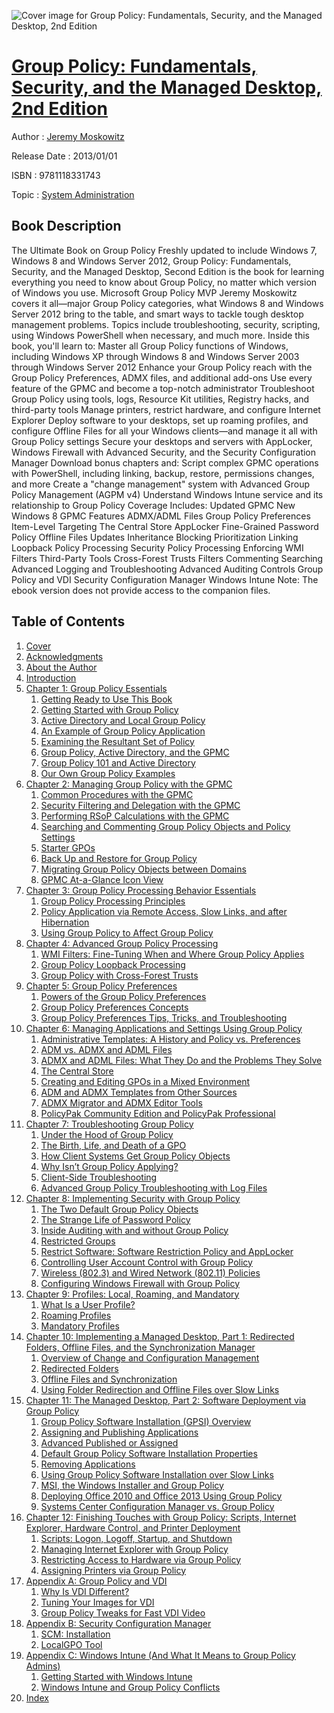 ![Cover image for Group Policy: Fundamentals, Security, and the Managed Desktop, 2nd Edition](https://imgdetail.ebookreading.net/cover/cover/system_admin/EB9781118331743.jpg)

[Group Policy: Fundamentals, Security, and the Managed Desktop, 2nd Edition](https://ebookreading.net/view/book/Group+Policy%3A+Fundamentals%2C+Security%2C+and+the+Managed+Desktop%2C+2nd+Edition-EB9781118331743_1.html "Group Policy: Fundamentals, Security, and the Managed Desktop, 2nd Edition")
====================================================================================================================

Author : [Jeremy Moskowitz](https://ebookreading.net/search/author/Jeremy+Moskowitz)

Release Date : 2013/01/01

ISBN : 9781118331743

Topic : [System Administration](https://ebookreading.net/search/category/system-administration)

Book Description
-----------------

The Ultimate Book on Group Policy
Freshly updated to include Windows 7, Windows 8 and Windows Server 2012, Group Policy: Fundamentals, Security, and the Managed Desktop, Second Edition is the book for learning everything you need to know about Group Policy, no matter which version of Windows you use. Microsoft Group Policy MVP Jeremy Moskowitz covers it all—major Group Policy categories, what Windows 8 and Windows Server 2012 bring to the table, and smart ways to tackle tough desktop management problems. Topics include troubleshooting, security, scripting, using Windows PowerShell when necessary, and much more.
Inside this book, you'll learn to:
Master all Group Policy functions of Windows, including Windows XP through Windows 8 and Windows Server 2003 through Windows Server 2012
Enhance your Group Policy reach with the Group Policy Preferences, ADMX files, and additional add-ons
Use every feature of the GPMC and become a top-notch administrator
Troubleshoot Group Policy using tools, logs, Resource Kit utilities, Registry hacks, and third-party tools
Manage printers, restrict hardware, and configure Internet Explorer
Deploy software to your desktops, set up roaming profiles, and configure Offline Files for all your Windows clients—and manage it all with Group Policy settings
Secure your desktops and servers with AppLocker, Windows Firewall with Advanced Security, and the Security Configuration Manager
Download bonus chapters and:
Script complex GPMC operations with PowerShell, including linking, backup, restore, permissions changes, and more
Create a "change management" system with Advanced Group Policy Management (AGPM v4)
Understand Windows Intune service and its relationship to Group Policy
Coverage Includes:
Updated GPMC
New Windows 8 GPMC Features
ADMX/ADML Files
Group Policy Preferences
Item-Level Targeting
The Central Store
AppLocker
Fine-Grained Password Policy
Offline Files Updates
Inheritance Blocking
Prioritization
Linking
Loopback Policy Processing
Security Policy Processing
Enforcing
WMI Filters
Third-Party Tools
Cross-Forest Trusts
Filters
Commenting
Searching
Advanced Logging and Troubleshooting
Advanced Auditing Controls
Group Policy and VDI
Security Configuration Manager
Windows Intune
Note: The ebook version does not provide access to the companion files.
              
Table of Contents
-----------------

1. [Cover](https://ebookreading.net/view/book/Group+Policy%3A+Fundamentals%2C+Security%2C+and+the+Managed+Desktop%2C+2nd+Edition-EB9781118331743_1.html)
1. [Acknowledgments](https://ebookreading.net/view/book/Group+Policy%3A+Fundamentals%2C+Security%2C+and+the+Managed+Desktop%2C+2nd+Edition-EB9781118331743_4.html#mt-289402ffirs-0001)
1. [About the Author](https://ebookreading.net/view/book/Group+Policy%3A+Fundamentals%2C+Security%2C+and+the+Managed+Desktop%2C+2nd+Edition-EB9781118331743_4.html#mt-289402ffirs-0002)
1. [Introduction](https://ebookreading.net/view/book/Group+Policy%3A+Fundamentals%2C+Security%2C+and+the+Managed+Desktop%2C+2nd+Edition-EB9781118331743_5.html)
1. [Chapter 1: Group Policy Essentials](https://ebookreading.net/view/book/Group+Policy%3A+Fundamentals%2C+Security%2C+and+the+Managed+Desktop%2C+2nd+Edition-EB9781118331743_6.html)
    1. [Getting Ready to Use This Book](https://ebookreading.net/view/book/Group+Policy%3A+Fundamentals%2C+Security%2C+and+the+Managed+Desktop%2C+2nd+Edition-EB9781118331743_6.html#h1-289402c01-0001)
    1. [Getting Started with Group Policy](https://ebookreading.net/view/book/Group+Policy%3A+Fundamentals%2C+Security%2C+and+the+Managed+Desktop%2C+2nd+Edition-EB9781118331743_6.html#h1-289402c01-0002)
    1. [Active Directory and Local Group Policy ](https://ebookreading.net/view/book/Group+Policy%3A+Fundamentals%2C+Security%2C+and+the+Managed+Desktop%2C+2nd+Edition-EB9781118331743_6.html#h1-289402c01-0003)
    1. [An Example of Group Policy Application](https://ebookreading.net/view/book/Group+Policy%3A+Fundamentals%2C+Security%2C+and+the+Managed+Desktop%2C+2nd+Edition-EB9781118331743_6.html#h1-289402c01-0004)
    1. [Examining the Resultant Set of Policy](https://ebookreading.net/view/book/Group+Policy%3A+Fundamentals%2C+Security%2C+and+the+Managed+Desktop%2C+2nd+Edition-EB9781118331743_6.html#h1-289402c01-0005)
    1. [Group Policy, Active Directory, and the GPMC](https://ebookreading.net/view/book/Group+Policy%3A+Fundamentals%2C+Security%2C+and+the+Managed+Desktop%2C+2nd+Edition-EB9781118331743_6.html#h1-289402c01-0006)
    1. [Group Policy 101 and Active Directory](https://ebookreading.net/view/book/Group+Policy%3A+Fundamentals%2C+Security%2C+and+the+Managed+Desktop%2C+2nd+Edition-EB9781118331743_6.html#h1-289402c01-0007)
    1. [Our Own Group Policy Examples](https://ebookreading.net/view/book/Group+Policy%3A+Fundamentals%2C+Security%2C+and+the+Managed+Desktop%2C+2nd+Edition-EB9781118331743_6.html#h1-289402c01-0008)
1. [Chapter 2: Managing Group Policy with the GPMC](https://ebookreading.net/view/book/Group+Policy%3A+Fundamentals%2C+Security%2C+and+the+Managed+Desktop%2C+2nd+Edition-EB9781118331743_7.html)
    1. [Common Procedures with the GPMC](https://ebookreading.net/view/book/Group+Policy%3A+Fundamentals%2C+Security%2C+and+the+Managed+Desktop%2C+2nd+Edition-EB9781118331743_7.html#h1-289402c02-0001)
    1. [Security Filtering and Delegation with the GPMC](https://ebookreading.net/view/book/Group+Policy%3A+Fundamentals%2C+Security%2C+and+the+Managed+Desktop%2C+2nd+Edition-EB9781118331743_7.html#h1-289402c02-0002)
    1. [Performing RSoP Calculations with the GPMC](https://ebookreading.net/view/book/Group+Policy%3A+Fundamentals%2C+Security%2C+and+the+Managed+Desktop%2C+2nd+Edition-EB9781118331743_7.html#h1-289402c02-0003)
    1. [Searching and Commenting Group Policy Objects and Policy Settings](https://ebookreading.net/view/book/Group+Policy%3A+Fundamentals%2C+Security%2C+and+the+Managed+Desktop%2C+2nd+Edition-EB9781118331743_7.html#h1-289402c02-0004)
    1. [Starter GPOs](https://ebookreading.net/view/book/Group+Policy%3A+Fundamentals%2C+Security%2C+and+the+Managed+Desktop%2C+2nd+Edition-EB9781118331743_7.html#h1-289402c02-0005)
    1. [Back Up and Restore for Group Policy ](https://ebookreading.net/view/book/Group+Policy%3A+Fundamentals%2C+Security%2C+and+the+Managed+Desktop%2C+2nd+Edition-EB9781118331743_7.html#h1-289402c02-0006)
    1. [Migrating Group Policy Objects between Domains](https://ebookreading.net/view/book/Group+Policy%3A+Fundamentals%2C+Security%2C+and+the+Managed+Desktop%2C+2nd+Edition-EB9781118331743_7.html#h1-289402c02-0007)
    1. [GPMC At-a-Glance Icon View](https://ebookreading.net/view/book/Group+Policy%3A+Fundamentals%2C+Security%2C+and+the+Managed+Desktop%2C+2nd+Edition-EB9781118331743_7.html#h1-289402c02-0008)
1. [Chapter 3: Group Policy Processing Behavior Essentials](https://ebookreading.net/view/book/Group+Policy%3A+Fundamentals%2C+Security%2C+and+the+Managed+Desktop%2C+2nd+Edition-EB9781118331743_8.html)
    1. [Group Policy Processing Principles](https://ebookreading.net/view/book/Group+Policy%3A+Fundamentals%2C+Security%2C+and+the+Managed+Desktop%2C+2nd+Edition-EB9781118331743_8.html#h1-289402c03-0001)
    1. [Policy Application via Remote Access, Slow Links, and after Hibernation](https://ebookreading.net/view/book/Group+Policy%3A+Fundamentals%2C+Security%2C+and+the+Managed+Desktop%2C+2nd+Edition-EB9781118331743_8.html#h1-289402c03-0002)
    1. [Using Group Policy to Affect Group Policy](https://ebookreading.net/view/book/Group+Policy%3A+Fundamentals%2C+Security%2C+and+the+Managed+Desktop%2C+2nd+Edition-EB9781118331743_8.html#h1-289402c03-0003)
1. [Chapter 4: Advanced Group Policy Processing](https://ebookreading.net/view/book/Group+Policy%3A+Fundamentals%2C+Security%2C+and+the+Managed+Desktop%2C+2nd+Edition-EB9781118331743_9.html)
    1. [WMI Filters: Fine-Tuning When and Where Group Policy Applies](https://ebookreading.net/view/book/Group+Policy%3A+Fundamentals%2C+Security%2C+and+the+Managed+Desktop%2C+2nd+Edition-EB9781118331743_9.html#h1-289402c04-0001)
    1. [Group Policy Loopback Processing](https://ebookreading.net/view/book/Group+Policy%3A+Fundamentals%2C+Security%2C+and+the+Managed+Desktop%2C+2nd+Edition-EB9781118331743_9.html#h1-289402c04-0002)
    1. [Group Policy with Cross-Forest Trusts](https://ebookreading.net/view/book/Group+Policy%3A+Fundamentals%2C+Security%2C+and+the+Managed+Desktop%2C+2nd+Edition-EB9781118331743_9.html#h1-289402c04-0003)
1. [Chapter 5: Group Policy Preferences](https://ebookreading.net/view/book/Group+Policy%3A+Fundamentals%2C+Security%2C+and+the+Managed+Desktop%2C+2nd+Edition-EB9781118331743_10.html)
    1. [Powers of the Group Policy Preferences](https://ebookreading.net/view/book/Group+Policy%3A+Fundamentals%2C+Security%2C+and+the+Managed+Desktop%2C+2nd+Edition-EB9781118331743_10.html#h1-289402c05-0001)
    1. [Group Policy Preferences Concepts ](https://ebookreading.net/view/book/Group+Policy%3A+Fundamentals%2C+Security%2C+and+the+Managed+Desktop%2C+2nd+Edition-EB9781118331743_10.html#h1-289402c05-0002)
    1. [Group Policy Preferences Tips, Tricks, and Troubleshooting](https://ebookreading.net/view/book/Group+Policy%3A+Fundamentals%2C+Security%2C+and+the+Managed+Desktop%2C+2nd+Edition-EB9781118331743_10.html#h1-289402c05-0003)
1. [Chapter 6: Managing Applications and Settings Using Group Policy](https://ebookreading.net/view/book/Group+Policy%3A+Fundamentals%2C+Security%2C+and+the+Managed+Desktop%2C+2nd+Edition-EB9781118331743_11.html)
    1. [Administrative Templates: A History and Policy vs. Preferences](https://ebookreading.net/view/book/Group+Policy%3A+Fundamentals%2C+Security%2C+and+the+Managed+Desktop%2C+2nd+Edition-EB9781118331743_11.html#h1-289402c06-0001)
    1. [ADM vs. ADMX and ADML Files](https://ebookreading.net/view/book/Group+Policy%3A+Fundamentals%2C+Security%2C+and+the+Managed+Desktop%2C+2nd+Edition-EB9781118331743_11.html#h1-289402c06-0002)
    1. [ADMX and ADML Files: What They Do and the Problems They Solve](https://ebookreading.net/view/book/Group+Policy%3A+Fundamentals%2C+Security%2C+and+the+Managed+Desktop%2C+2nd+Edition-EB9781118331743_11.html#h1-289402c06-0003)
    1. [The Central Store](https://ebookreading.net/view/book/Group+Policy%3A+Fundamentals%2C+Security%2C+and+the+Managed+Desktop%2C+2nd+Edition-EB9781118331743_11.html#h1-289402c06-0004)
    1. [Creating and Editing GPOs in a Mixed Environment](https://ebookreading.net/view/book/Group+Policy%3A+Fundamentals%2C+Security%2C+and+the+Managed+Desktop%2C+2nd+Edition-EB9781118331743_11.html#h1-289402c06-0005)
    1. [ADM and ADMX Templates from Other Sources](https://ebookreading.net/view/book/Group+Policy%3A+Fundamentals%2C+Security%2C+and+the+Managed+Desktop%2C+2nd+Edition-EB9781118331743_11.html#h1-289402c06-0006)
    1. [ADMX Migrator and ADMX Editor Tools](https://ebookreading.net/view/book/Group+Policy%3A+Fundamentals%2C+Security%2C+and+the+Managed+Desktop%2C+2nd+Edition-EB9781118331743_11.html#h1-289402c06-0007)
    1. [PolicyPak Community Edition and PolicyPak Professional ](https://ebookreading.net/view/book/Group+Policy%3A+Fundamentals%2C+Security%2C+and+the+Managed+Desktop%2C+2nd+Edition-EB9781118331743_11.html#h1-289402c06-0008)
1. [Chapter 7: Troubleshooting Group Policy](https://ebookreading.net/view/book/Group+Policy%3A+Fundamentals%2C+Security%2C+and+the+Managed+Desktop%2C+2nd+Edition-EB9781118331743_12.html)
    1. [Under the Hood of Group Policy](https://ebookreading.net/view/book/Group+Policy%3A+Fundamentals%2C+Security%2C+and+the+Managed+Desktop%2C+2nd+Edition-EB9781118331743_12.html#h1-289402c07-0001)
    1. [The Birth, Life, and Death of a GPO](https://ebookreading.net/view/book/Group+Policy%3A+Fundamentals%2C+Security%2C+and+the+Managed+Desktop%2C+2nd+Edition-EB9781118331743_12.html#h1-289402c07-0002)
    1. [How Client Systems Get Group Policy Objects](https://ebookreading.net/view/book/Group+Policy%3A+Fundamentals%2C+Security%2C+and+the+Managed+Desktop%2C+2nd+Edition-EB9781118331743_12.html#h1-289402c07-0003)
    1. [Why Isn’t Group Policy Applying?](https://ebookreading.net/view/book/Group+Policy%3A+Fundamentals%2C+Security%2C+and+the+Managed+Desktop%2C+2nd+Edition-EB9781118331743_12.html#h1-289402c07-0004)
    1. [Client-Side Troubleshooting](https://ebookreading.net/view/book/Group+Policy%3A+Fundamentals%2C+Security%2C+and+the+Managed+Desktop%2C+2nd+Edition-EB9781118331743_12.html#h1-289402c07-0005)
    1. [Advanced Group Policy Troubleshooting with Log Files](https://ebookreading.net/view/book/Group+Policy%3A+Fundamentals%2C+Security%2C+and+the+Managed+Desktop%2C+2nd+Edition-EB9781118331743_12.html#h1-289402c07-0006)
1. [Chapter 8: Implementing Security with Group Policy](https://ebookreading.net/view/book/Group+Policy%3A+Fundamentals%2C+Security%2C+and+the+Managed+Desktop%2C+2nd+Edition-EB9781118331743_13.html)
    1. [The Two Default Group Policy Objects](https://ebookreading.net/view/book/Group+Policy%3A+Fundamentals%2C+Security%2C+and+the+Managed+Desktop%2C+2nd+Edition-EB9781118331743_13.html#h1-289402c08-0001)
    1. [The Strange Life of Password Policy](https://ebookreading.net/view/book/Group+Policy%3A+Fundamentals%2C+Security%2C+and+the+Managed+Desktop%2C+2nd+Edition-EB9781118331743_13.html#h1-289402c08-0002)
    1. [Inside Auditing with and without Group Policy](https://ebookreading.net/view/book/Group+Policy%3A+Fundamentals%2C+Security%2C+and+the+Managed+Desktop%2C+2nd+Edition-EB9781118331743_13.html#h1-289402c08-0003)
    1. [Restricted Groups](https://ebookreading.net/view/book/Group+Policy%3A+Fundamentals%2C+Security%2C+and+the+Managed+Desktop%2C+2nd+Edition-EB9781118331743_13.html#h1-289402c08-0004)
    1. [Restrict Software: Software Restriction Policy and AppLocker](https://ebookreading.net/view/book/Group+Policy%3A+Fundamentals%2C+Security%2C+and+the+Managed+Desktop%2C+2nd+Edition-EB9781118331743_13.html#h1-289402c08-0005)
    1. [Controlling User Account Control with Group Policy ](https://ebookreading.net/view/book/Group+Policy%3A+Fundamentals%2C+Security%2C+and+the+Managed+Desktop%2C+2nd+Edition-EB9781118331743_13.html#h1-289402c08-0006)
    1. [Wireless (802.3) and Wired Network (802.11) Policies](https://ebookreading.net/view/book/Group+Policy%3A+Fundamentals%2C+Security%2C+and+the+Managed+Desktop%2C+2nd+Edition-EB9781118331743_13.html#h1-289402c08-0007)
    1. [Configuring Windows Firewall with Group Policy](https://ebookreading.net/view/book/Group+Policy%3A+Fundamentals%2C+Security%2C+and+the+Managed+Desktop%2C+2nd+Edition-EB9781118331743_13.html#h1-289402c08-0008)
1. [Chapter 9: Profiles: Local, Roaming, and Mandatory](https://ebookreading.net/view/book/Group+Policy%3A+Fundamentals%2C+Security%2C+and+the+Managed+Desktop%2C+2nd+Edition-EB9781118331743_14.html)
    1. [What Is a User Profile?](https://ebookreading.net/view/book/Group+Policy%3A+Fundamentals%2C+Security%2C+and+the+Managed+Desktop%2C+2nd+Edition-EB9781118331743_14.html#h1-289402c09-0001)
    1. [Roaming Profiles](https://ebookreading.net/view/book/Group+Policy%3A+Fundamentals%2C+Security%2C+and+the+Managed+Desktop%2C+2nd+Edition-EB9781118331743_14.html#h1-289402c09-0002)
    1. [Mandatory Profiles](https://ebookreading.net/view/book/Group+Policy%3A+Fundamentals%2C+Security%2C+and+the+Managed+Desktop%2C+2nd+Edition-EB9781118331743_14.html#h1-289402c09-0003)
1. [Chapter 10: Implementing a Managed Desktop, Part 1: Redirected Folders, Offline Files, and the Synchronization Manager](https://ebookreading.net/view/book/Group+Policy%3A+Fundamentals%2C+Security%2C+and+the+Managed+Desktop%2C+2nd+Edition-EB9781118331743_15.html)
    1. [Overview of Change and Configuration Management](https://ebookreading.net/view/book/Group+Policy%3A+Fundamentals%2C+Security%2C+and+the+Managed+Desktop%2C+2nd+Edition-EB9781118331743_15.html#h1-289402c10-0001)
    1. [Redirected Folders](https://ebookreading.net/view/book/Group+Policy%3A+Fundamentals%2C+Security%2C+and+the+Managed+Desktop%2C+2nd+Edition-EB9781118331743_15.html#h1-289402c10-0002)
    1. [Offline Files and Synchronization](https://ebookreading.net/view/book/Group+Policy%3A+Fundamentals%2C+Security%2C+and+the+Managed+Desktop%2C+2nd+Edition-EB9781118331743_15.html#h1-289402c10-0003)
    1. [Using Folder Redirection and Offline Files over Slow Links](https://ebookreading.net/view/book/Group+Policy%3A+Fundamentals%2C+Security%2C+and+the+Managed+Desktop%2C+2nd+Edition-EB9781118331743_15.html#h1-289402c10-0004)
1. [Chapter 11: The Managed Desktop, Part 2: Software Deployment via Group Policy](https://ebookreading.net/view/book/Group+Policy%3A+Fundamentals%2C+Security%2C+and+the+Managed+Desktop%2C+2nd+Edition-EB9781118331743_16.html)
    1. [Group Policy Software Installation (GPSI) Overview](https://ebookreading.net/view/book/Group+Policy%3A+Fundamentals%2C+Security%2C+and+the+Managed+Desktop%2C+2nd+Edition-EB9781118331743_16.html#h1-289402c11-0001)
    1. [Assigning and Publishing Applications](https://ebookreading.net/view/book/Group+Policy%3A+Fundamentals%2C+Security%2C+and+the+Managed+Desktop%2C+2nd+Edition-EB9781118331743_16.html#h1-289402c11-0002)
    1. [Advanced Published or Assigned](https://ebookreading.net/view/book/Group+Policy%3A+Fundamentals%2C+Security%2C+and+the+Managed+Desktop%2C+2nd+Edition-EB9781118331743_16.html#h1-289402c11-0003)
    1. [Default Group Policy Software Installation Properties](https://ebookreading.net/view/book/Group+Policy%3A+Fundamentals%2C+Security%2C+and+the+Managed+Desktop%2C+2nd+Edition-EB9781118331743_16.html#h1-289402c11-0004)
    1. [Removing Applications](https://ebookreading.net/view/book/Group+Policy%3A+Fundamentals%2C+Security%2C+and+the+Managed+Desktop%2C+2nd+Edition-EB9781118331743_16.html#h1-289402c11-0005)
    1. [Using Group Policy Software Installation over Slow Links](https://ebookreading.net/view/book/Group+Policy%3A+Fundamentals%2C+Security%2C+and+the+Managed+Desktop%2C+2nd+Edition-EB9781118331743_16.html#h1-289402c11-0006)
    1. [MSI, the Windows Installer and Group Policy](https://ebookreading.net/view/book/Group+Policy%3A+Fundamentals%2C+Security%2C+and+the+Managed+Desktop%2C+2nd+Edition-EB9781118331743_16.html#h1-289402c11-0007)
    1. [Deploying Office 2010 and Office 2013 Using Group Policy ](https://ebookreading.net/view/book/Group+Policy%3A+Fundamentals%2C+Security%2C+and+the+Managed+Desktop%2C+2nd+Edition-EB9781118331743_16.html#h1-289402c11-0008)
    1. [Systems Center Configuration Manager vs. Group Policy](https://ebookreading.net/view/book/Group+Policy%3A+Fundamentals%2C+Security%2C+and+the+Managed+Desktop%2C+2nd+Edition-EB9781118331743_16.html#h1-289402c11-0009)
1. [Chapter 12: Finishing Touches with Group Policy: Scripts, Internet Explorer, Hardware Control, and Printer Deployment](https://ebookreading.net/view/book/Group+Policy%3A+Fundamentals%2C+Security%2C+and+the+Managed+Desktop%2C+2nd+Edition-EB9781118331743_17.html)
    1. [Scripts: Logon, Logoff, Startup, and Shutdown](https://ebookreading.net/view/book/Group+Policy%3A+Fundamentals%2C+Security%2C+and+the+Managed+Desktop%2C+2nd+Edition-EB9781118331743_17.html#h1-289402c12-0001)
    1. [Managing Internet Explorer with Group Policy ](https://ebookreading.net/view/book/Group+Policy%3A+Fundamentals%2C+Security%2C+and+the+Managed+Desktop%2C+2nd+Edition-EB9781118331743_17.html#h1-289402c12-0002)
    1. [Restricting Access to Hardware via Group Policy](https://ebookreading.net/view/book/Group+Policy%3A+Fundamentals%2C+Security%2C+and+the+Managed+Desktop%2C+2nd+Edition-EB9781118331743_17.html#h1-289402c12-0003)
    1. [Assigning Printers via Group Policy](https://ebookreading.net/view/book/Group+Policy%3A+Fundamentals%2C+Security%2C+and+the+Managed+Desktop%2C+2nd+Edition-EB9781118331743_17.html#h1-289402c12-0004)
1. [Appendix A: Group Policy and VDI](https://ebookreading.net/view/book/Group+Policy%3A+Fundamentals%2C+Security%2C+and+the+Managed+Desktop%2C+2nd+Edition-EB9781118331743_18.html)
    1. [Why Is VDI Different?](https://ebookreading.net/view/book/Group+Policy%3A+Fundamentals%2C+Security%2C+and+the+Managed+Desktop%2C+2nd+Edition-EB9781118331743_18.html#h1-289402bapp01-000)
    1. [Tuning Your Images for VDI](https://ebookreading.net/view/book/Group+Policy%3A+Fundamentals%2C+Security%2C+and+the+Managed+Desktop%2C+2nd+Edition-EB9781118331743_18.html#h1-289402bapp01-000)
    1. [Group Policy Tweaks for Fast VDI Video](https://ebookreading.net/view/book/Group+Policy%3A+Fundamentals%2C+Security%2C+and+the+Managed+Desktop%2C+2nd+Edition-EB9781118331743_18.html#h1-289402bapp01-000)
1. [Appendix B: Security Configuration Manager](https://ebookreading.net/view/book/Group+Policy%3A+Fundamentals%2C+Security%2C+and+the+Managed+Desktop%2C+2nd+Edition-EB9781118331743_19.html)
    1. [SCM: Installation](https://ebookreading.net/view/book/Group+Policy%3A+Fundamentals%2C+Security%2C+and+the+Managed+Desktop%2C+2nd+Edition-EB9781118331743_19.html#h1-289402bapp02-000)
    1. [LocalGPO Tool](https://ebookreading.net/view/book/Group+Policy%3A+Fundamentals%2C+Security%2C+and+the+Managed+Desktop%2C+2nd+Edition-EB9781118331743_19.html#h1-289402bapp02-000)
1. [Appendix C: Windows Intune (And What It Means to Group Policy Admins)](https://ebookreading.net/view/book/Group+Policy%3A+Fundamentals%2C+Security%2C+and+the+Managed+Desktop%2C+2nd+Edition-EB9781118331743_20.html)
    1. [Getting Started with Windows Intune](https://ebookreading.net/view/book/Group+Policy%3A+Fundamentals%2C+Security%2C+and+the+Managed+Desktop%2C+2nd+Edition-EB9781118331743_20.html#h1-289402bapp03-000)
    1. [Windows Intune and Group Policy Conflicts](https://ebookreading.net/view/book/Group+Policy%3A+Fundamentals%2C+Security%2C+and+the+Managed+Desktop%2C+2nd+Edition-EB9781118331743_20.html#h1-289402bapp03-000)
1. [Index](https://ebookreading.net/view/book/Group+Policy%3A+Fundamentals%2C+Security%2C+and+the+Managed+Desktop%2C+2nd+Edition-EB9781118331743_21.html)
